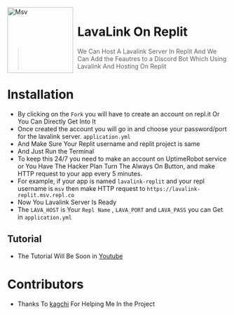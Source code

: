 <img width="150" height="150" align="left" style="float: left; margin: 0 10px 0 0;" alt="Msv" src="https://upload.wikimedia.org/wikipedia/commons/thumb/b/b2/Repl.it_logo.svg/1200px-Repl.it_logo.svg.png"> 

# LavaLink On Replit

> We Can Host A Lavalink Server In Replit And We Can Add the Feautres to a Discord Bot Which Using Lavalink And Hosting On Replit

#  Installation

- By clicking on the `Fork` you will have to create an account on repl.it Or You Can Directly Get Into It
- Once created the account you will go in and choose your password/port for the lavalink server. `application.yml`
- And Make Sure Your Replit username and replit project is same
- And Just Run the Terminal 
- To keep this 24/7 you need to make an account on UptimeRobot service or You Have The Hacker Plan Turn The Always On Button, and make HTTP request to your app every 5 minutes.
- For example, if your app is named `lavalink-replit` and your repl username is `msv` then make HTTP request to `https://lavalink-replit.msv.repl.co`
- Now You Lavalink Server Is Ready
- The `LAVA_HOST` is Your `Repl Name` , `LAVA_PORT` and `LAVA_PASS` you can Get in `application.yml`

## Tutorial 

- The Tutorial Will Be Soon in [Youtube](https://www.youtube.com/channel/UCEz62e3PmjcghMTU1O0U6EQ)

# Contributors

- Thanks To [kagchi](https://github.com/KagChi) For Helping Me In the Project
